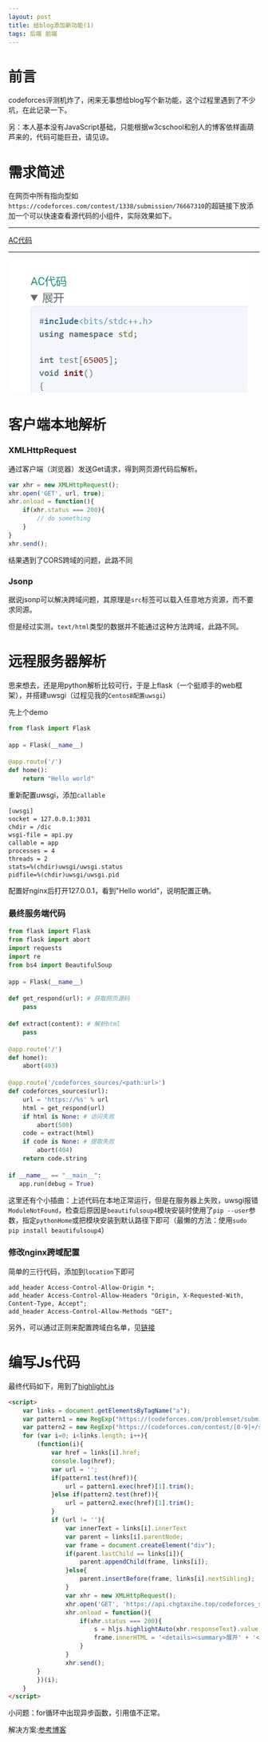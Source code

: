 ```yaml
---
layout: post
title: 给blog添加新功能(1)
tags: 后端 前端
---
```


# 前言

codeforces评测机炸了，闲来无事想给blog写个新功能，这个过程里遇到了不少坑，在此记录一下。

另：本人基本没有JavaScript基础，只能根据w3cschool和别人的博客依样画葫芦来的，代码可能巨丑，请见谅。

# 需求简述

在网页中所有指向型如` https://codeforces.com/contest/1338/submission/76667310 `的超链接下放添加一个可以快速查看源代码的小组件，实际效果如下。

--------

[AC代码](https://codeforces.com/contest/1338/submission/76667310)

------

![](/resource/img/post/给blog添加新功能11.PNG)



# 客户端本地解析

### XMLHttpRequest

通过客户端（浏览器）发送Get请求，得到网页源代码后解析。

```javascript
var xhr = new XMLHttpRequest();
xhr.open('GET', url, true);
xhr.onload = function(){
    if(xhr.status === 200){
        // do something
    }
}
xhr.send();
```

结果遇到了CORS跨域的问题，此路不同



### Jsonp

据说jsonp可以解决跨域问题，其原理是`src`标签可以载入任意地方资源，而不要求同源。

但是经过实测，`text/html`类型的数据并不能通过这种方法跨域，此路不同。



# 远程服务器解析

思来想去，还是用python解析比较可行，于是上flask（一个挺顺手的web框架），并搭建uwsgi（过程见我的`Centos8配置uwsgi`）



先上个demo

```python
from flask import Flask

app = Flask(__name__)

@app.route('/')
def home():
    return "Hello world"
```



重新配置uwsgi，添加`callable`

```
[uwsgi]
socket = 127.0.0.1:3031
chdir = /dic
wsgi-file = api.py
callable = app
processes = 4
threads = 2
stats=%(chdir)uwsgi/uwsgi.status
pidfile=%(chdir)uwsgi/uwsgi.pid
```

配置好nginx后打开127.0.0.1，看到"Hello world"，说明配置正确。



### 最终服务端代码

```python
from flask import Flask
from flask import abort
import requests
import re
from bs4 import BeautifulSoup

app = Flask(__name__)

def get_respond(url): # 获取网页源码
    pass
    
def extract(content): # 解析html
    pass

@app.route('/')
def home():
    abort(403)

@app.route('/codeforces_sources/<path:url>')
def codeforces_sources(url):
    url = 'https://%s' % url
    html = get_respond(url)
    if html is None: # 访问失败
        abort(500)
    code = extract(html)
    if code is None: # 提取失败
        abort(404)
    return code.string

if __name__ == "__main__":
   app.run(debug = True)

```

 这里还有个小插曲：上述代码在本地正常运行，但是在服务器上失败，uwsgi报错`ModuleNotFound`，检查后原因是`beautifulsoup4`模块安装时使用了`pip --user`参数，指定`pythonHome`或把模块安装到默认路径下即可（最懒的方法：使用`sudo pip install beautifulsoup4`）



### 修改nginx跨域配置

简单的三行代码，添加到`location`下即可

```
add_header Access-Control-Allow-Origin *;
add_header Access-Control-Allow-Headers "Origin, X-Requested-With, Content-Type, Accept";
add_header Access-Control-Allow-Methods "GET";
```

另外，可以通过正则来配置跨域白名单，见[链接](https://segmentfault.com/a/1190000003710973)



# 编写Js代码

最终代码如下，用到了[highlight.js](https://highlightjs.org/)

```html
<script>
    var links = document.getElementsByTagName("a");
    var pattern1 = new RegExp("https://(codeforces.com/problemset/submission/[0-9]+/[0-9]+)");
    var pattern2 = new RegExp("https://(codeforces.com/contest/[0-9]+/submission/[0-9]+)");
    for (var i=0; i<links.length; i++){
        (function(i){
            var href = links[i].href;
            console.log(href);
            var url = '';
            if(pattern1.test(href)){
                url = pattern1.exec(href)[1].trim();
            }else if(pattern2.test(href)){
                url = pattern2.exec(href)[1].trim();
            }
            if (url != ''){
                var innerText = links[i].innerText
                var parent = links[i].parentNode;
                var frame = document.createElement("div");
                if(parent.lastChild == links[i]){
                    parent.appendChild(frame, links[i]);
                }else{
                    parent.insertBefore(frame, links[i].nextSibling);
                }
                var xhr = new XMLHttpRequest();
                xhr.open('GET', 'https://api.chgtaxihe.top/codeforces_sources/' + url, true);
                xhr.onload = function(){
                    if(xhr.status === 200){
                        s = hljs.highlightAuto(xhr.responseText).value;
                        frame.innerHTML = '<details><summary>展开' + '</summary><div><pre>' + s + '</pre></div></details>';
                    }
                }
                xhr.send();
        }  
        })(i);
    }
</script>
```

小问题：for循环中出现异步函数，引用值不正常。

解决方案:[参考博客](https://www.cnblogs.com/csuwujing/p/8021913.html)

